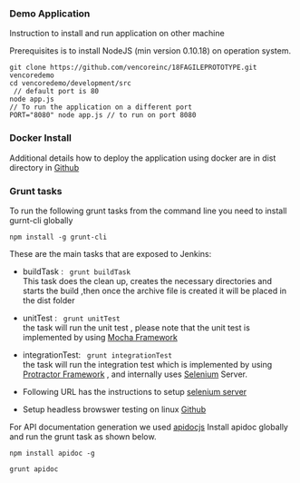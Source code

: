 ### Demo Application 


Instruction to install and run application on other machine

Prerequisites is to install NodeJS (min version 0.10.18) on operation system. 

```
git clone https://github.com/vencoreinc/18FAGILEPROTOTYPE.git vencoredemo
cd vencoredemo/development/src
 // default port is 80
node app.js
// To run the application on a different port
PORT="8080" node app.js // to run on port 8080
```

### Docker Install

Additional details how to deploy the application using docker are in dist directory in [Github](https://github.com/vencoreinc/18FAGILEPROTOTYPE/tree/master/dist)

### Grunt tasks 

To run the following grunt tasks from the command line you need to install gurnt-cli globally

`
npm install -g grunt-cli
`

These are the main tasks that are exposed to Jenkins: </br>
* buildTask : <code> grunt buildTask</code> </br>
This task does the clean up, creates the necessary directories and starts the build ,then once the archive file is created it will be placed in the dist folder </br>
 
* unitTest : <code> grunt unitTest </code> </br>
the task will run the unit test , please note that  the unit test is implemented by using [Mocha Framework](http://mochajs.org/) </br>

* integrationTest: <code> grunt integrationTest </code> </br>
the task will run the integration test which is implemented by using [Protractor Framework](https://angular.github.io/protractor/#/) ,  and internally uses [Selenium](http://www.seleniumhq.org/) Server.
* Following URL has the instructions to setup [selenium server](https://github.com/angular/protractor/blob/master/docs/server-setup.md) 
* Setup headless browswer testing on linux [Github](https://github.com/vencoreinc/18FAGILEPROTOTYPE/tree/master/development/src/test)
 

For API documentation generation we used [apidocjs](http://apidocjs.com/)
Install apidoc globally and run the grunt task as shown below. 

<code>npm install apidoc -g</code>

<code>grunt apidoc</code>


